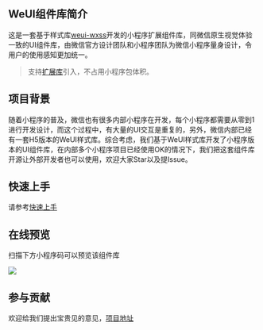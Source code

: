## WeUI组件库简介
这是一套基于样式库[weui-wxss](https://github.com/Tencent/weui-wxss/)开发的小程序扩展组件库，同微信原生视觉体验一致的UI组件库，由微信官方设计团队和小程序团队为微信小程序量身设计，令用户的使用感知更加统一。

> 支持[扩展库](https://developers.weixin.qq.com/miniprogram/dev/reference/configuration/app.html#useExtendedLib)引入，不占用小程序包体积。

## 项目背景
随着小程序的普及，微信也有很多内部小程序在开发，每个小程序都需要从零到1进行开发设计，而这个过程中，有大量的UI交互是重复的，另外，微信内部已经有一套H5版本的WeUI样式库。综合考虑，我们基于WeUI样式库开发了小程序版本的UI组件库，在内部多个小程序项目已经使用OK的情况下，我们把这套组件库开源让外部开发者也可以使用，欢迎大家Star以及提Issue。

## 快速上手
请参考[快速上手](./quickstart.md)

## 在线预览
扫描下方小程序码可以预览该组件库

![](./img/demo.png#width:300px)

## 参与贡献
欢迎给我们提出宝贵见的意见，[项目地址](https://github.com/wechat-miniprogram/weui-miniprogram)
